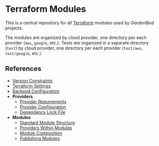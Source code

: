 # Terraform Modules

This is a central repository for all [Terraform](https://www.terraform.io) modules used by *GardenBed* projects.

The modules are organized by cloud provider, one directory per each provider (`aws`, `google`, etc.).
Tests are organized in a separate directory (`test`) by cloud provider, one directory per each provider (`test/aws`, `test/google`, etc.).

## References

  - [Version Constraints](https://www.terraform.io/docs/language/expressions/version-constraints.html)
  - [Terraform Settings](https://www.terraform.io/docs/language/settings/index.html)
  - [Backend Configuration](https://www.terraform.io/docs/language/settings/backends/configuration.html)
  - **Providers**
    - [Provider Requirements](https://www.terraform.io/docs/language/providers/requirements.html)
    - [Provider Configuration](https://www.terraform.io/docs/language/providers/configuration.html)
    - [Dependency Lock File](https://www.terraform.io/docs/language/dependency-lock.html)
  - **Modules**
    - [Standard Module Structure](https://www.terraform.io/docs/language/modules/develop/structure.html)
    - [Providers Within Modules](https://www.terraform.io/docs/language/modules/develop/providers.html)
    - [Module Composition](https://www.terraform.io/docs/language/modules/develop/composition.html)
    - [Publishing Modules](https://www.terraform.io/docs/language/modules/develop/publish.html)
